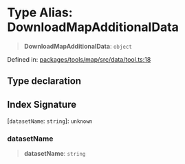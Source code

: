 # Type Alias: DownloadMapAdditionalData

> **DownloadMapAdditionalData**: `object`

Defined in: [packages/tools/map/src/data/tool.ts:18](https://github.com/GeoDaCenter/openassistant/blob/bc4037be52d89829440fcc4aaa1010be73719d16/packages/tools/map/src/data/tool.ts#L18)

## Type declaration

## Index Signature

\[`datasetName`: `string`\]: `unknown`

### datasetName

> **datasetName**: `string`
